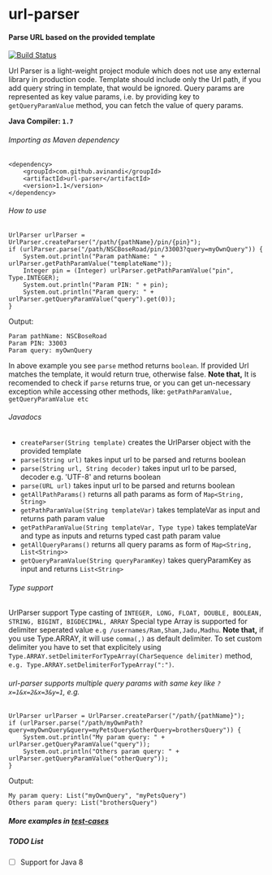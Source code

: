 # url-parser
#### Parse URL based on the provided template

[![Build Status](https://travis-ci.org/avinandi/url-parser.svg?branch=master)](https://travis-ci.org/avinandi/url-parser)

Url Parser is a light-weight project module which does not use any external library in production code.
Template should include only the Url path, if you add query string in template, that would be ignored.
Query params are represented as key value params, i.e. by providing key to `getQueryParamValue` method, you can fetch the value of query params.

**Java Compiler: `1.7`**

###### Importing as Maven dependency
```
<dependency>
    <groupId>com.github.avinandi</groupId>
    <artifactId>url-parser</artifactId>
    <version>1.1</version>
</dependency>
```

###### How to use
```
UrlParser urlParser = UrlParser.createParser("/path/{pathName}/pin/{pin}");
if (urlParser.parse("/path/NSCBoseRoad/pin/33003?query=myOwnQuery")) {
    System.out.println("Param pathName: " + urlParser.getPathParamValue("templateName"));
    Integer pin = (Integer) urlParser.getPathParamValue("pin", Type.INTEGER);
    System.out.println("Param PIN: " + pin);
    System.out.println("Param query: " + urlParser.getQueryParamValue("query").get(0));
}
```
Output:
``` 
Param pathName: NSCBoseRoad
Param PIN: 33003
Param query: myOwnQuery
```
In above example you see `parse` method returns `boolean`. If provided Url matches the template, it would return true, otherwise false. **Note that,** It is recomended to check if `parse` returns true, or you can get un-necessary exception while accessing other methods, like: `getPathParamValue, getQueryParamValue etc`

###### Javadocs

- `createParser(String template)` creates the UrlParser object with the provided template
- `parse(String url)` takes input url to be parsed and returns boolean
- `parse(String url, String decoder)` takes input url to be parsed, decoder e.g. 'UTF-8' and returns boolean
- `parse(URL url)` takes input url to be parsed and returns boolean
- `getAllPathParams()` returns all path params as form of `Map<String, String>`
- `getPathParamValue(String templateVar)` takes templateVar as input and returns path param value
- `getPathParamValue(String templateVar, Type type)` takes templateVar and type as inputs and returns typed cast path param value
- `getAllQueryParams()` returns all query params as form of `Map<String, List<String>>`
- `getQueryParamValue(String queryParamKey)` takes queryParamKey as input and returns `List<String>`

###### Type support
UrlParser support Type casting of `INTEGER, LONG, FLOAT, DOUBLE, BOOLEAN, STRING, BIGINT, BIGDECIMAL, ARRAY`
Special type Array is supported for delimiter seperated value `e.g /usernames/Ram,Sham,Jadu,Madhu`. **Note that,** if you use Type.ARRAY, it will use `comma(,)` as default delimiter. To set custom delimiter you have to set that explicitely using `Type.ARRAY.setDelimiterForTypeArray(CharSequence delimiter)` method, `e.g. Type.ARRAY.setDelimiterForTypeArray(":")`.

###### url-parser supports multiple query params with same key like `?x=1&x=2&x=3&y=1`, e.g.
```
UrlParser urlParser = UrlParser.createParser("/path/{pathName}");
if (urlParser.parse("/path/myOwnPath?query=myOwnQuery&query=myPetsQuery&otherQuery=brothersQuery")) {
    System.out.println("My param query: " + urlParser.getQueryParamValue("query"));
    System.out.println("Others param query: " + urlParser.getQueryParamValue("otherQuery"));
}
```
Output:
``` 
My param query: List("myOwnQuery", "myPetsQuery")
Others param query: List("brothersQuery")
```

##### More examples in [test-cases](https://github.com/avirup-nandi/url-parser/tree/master/src/test/java/org/avirup/common/urlparser)

##### TODO List
- [ ] Support for Java 8
